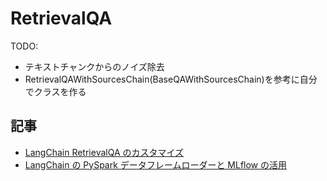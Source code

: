 # RetrievalQA

TODO:

- テキストチャンクからのノイズ除去
- RetrievalQAWithSourcesChain(BaseQAWithSourcesChain)を参考に自分でクラスを作る

## 記事

- [LangChain RetrievalQA のカスタマイズ](https://qiita.com/_YFTS/items/124d44b5ca5a791309ea)
- [LangChain の PySpark データフレームローダーと MLflow の活用](https://qiita.com/taka_yayoi/items/ff59c0f18bcf9e2050f0)
